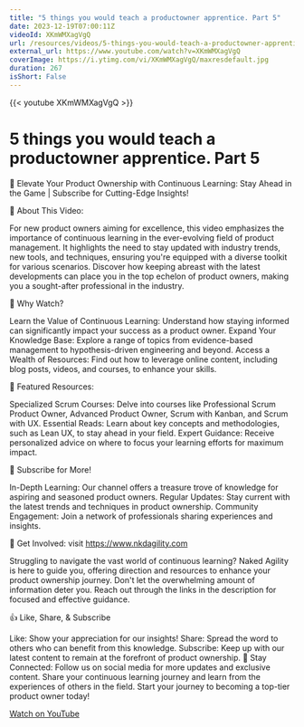 ```yaml
---
title: "5 things you would teach a productowner apprentice. Part 5"
date: 2023-12-19T07:00:11Z
videoId: XKmWMXagVgQ
url: /resources/videos/5-things-you-would-teach-a-productowner-apprentice-part-5
external_url: https://www.youtube.com/watch?v=XKmWMXagVgQ
coverImage: https://i.ytimg.com/vi/XKmWMXagVgQ/maxresdefault.jpg
duration: 267
isShort: False
---
```


{{< youtube XKmWMXagVgQ >}}

# 5 things you would teach a productowner apprentice. Part 5

🚀 Elevate Your Product Ownership with Continuous Learning: Stay Ahead in the Game | Subscribe for Cutting-Edge Insights!

🌟 About This Video:

For new product owners aiming for excellence, this video emphasizes the importance of continuous learning in the ever-evolving field of product management. It highlights the need to stay updated with industry trends, new tools, and techniques, ensuring you're equipped with a diverse toolkit for various scenarios. Discover how keeping abreast with the latest developments can place you in the top echelon of product owners, making you a sought-after professional in the industry.

🔑 Why Watch?

Learn the Value of Continuous Learning: Understand how staying informed can significantly impact your success as a product owner.
Expand Your Knowledge Base: Explore a range of topics from evidence-based management to hypothesis-driven engineering and beyond.
Access a Wealth of Resources: Find out how to leverage online content, including blog posts, videos, and courses, to enhance your skills.

📘 Featured Resources:

Specialized Scrum Courses: Delve into courses like Professional Scrum Product Owner, Advanced Product Owner, Scrum with Kanban, and Scrum with UX.
Essential Reads: Learn about key concepts and methodologies, such as Lean UX, to stay ahead in your field.
Expert Guidance: Receive personalized advice on where to focus your learning efforts for maximum impact.

🚀 Subscribe for More!

In-Depth Learning: Our channel offers a treasure trove of knowledge for aspiring and seasoned product owners.
Regular Updates: Stay current with the latest trends and techniques in product ownership.
Community Engagement: Join a network of professionals sharing experiences and insights.

🔗 Get Involved: visit https://www.nkdagility.com

Struggling to navigate the vast world of continuous learning? Naked Agility is here to guide you, offering direction and resources to enhance your product ownership journey. Don't let the overwhelming amount of information deter you. Reach out through the links in the description for focused and effective guidance.

👍 Like, Share, & Subscribe

Like: Show your appreciation for our insights!
Share: Spread the word to others who can benefit from this knowledge.
Subscribe: Keep up with our latest content to remain at the forefront of product ownership.
🔔 Stay Connected:
Follow us on social media for more updates and exclusive content. Share your continuous learning journey and learn from the experiences of others in the field. Start your journey to becoming a top-tier product owner today!

[Watch on YouTube](https://www.youtube.com/watch?v=XKmWMXagVgQ)
